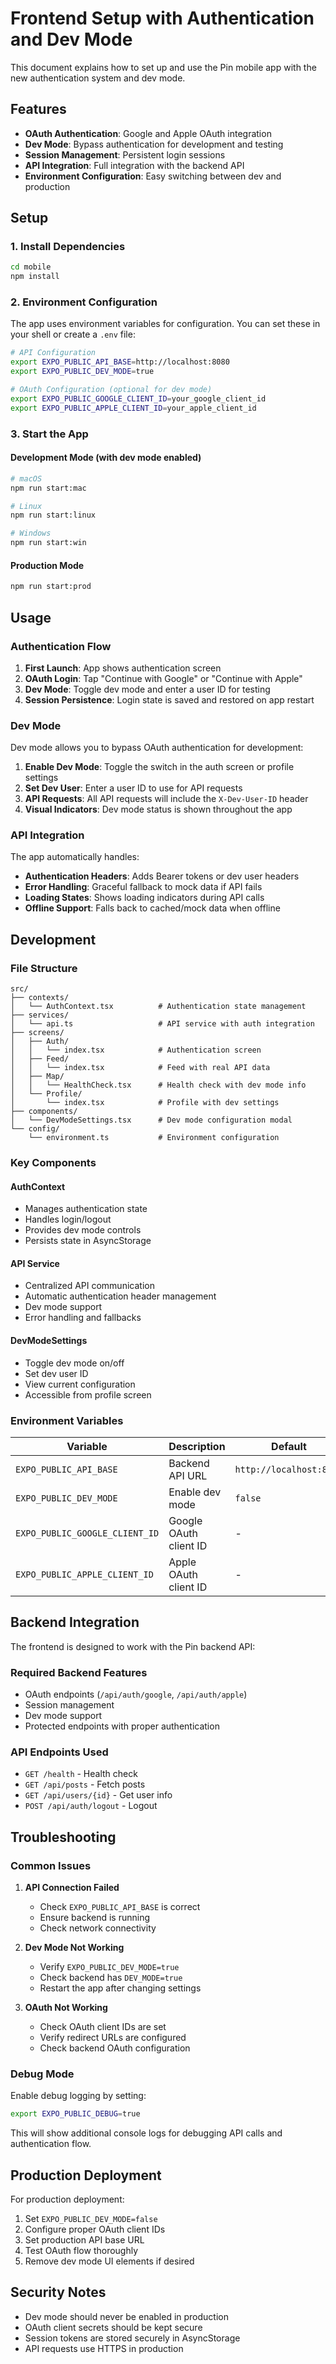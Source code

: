 # Frontend Setup with Authentication and Dev Mode

This document explains how to set up and use the Pin mobile app with the new authentication system and dev mode.

## Features

- **OAuth Authentication**: Google and Apple OAuth integration
- **Dev Mode**: Bypass authentication for development and testing
- **Session Management**: Persistent login sessions
- **API Integration**: Full integration with the backend API
- **Environment Configuration**: Easy switching between dev and production

## Setup

### 1. Install Dependencies

```bash
cd mobile
npm install
```

### 2. Environment Configuration

The app uses environment variables for configuration. You can set these in your shell or create a `.env` file:

```bash
# API Configuration
export EXPO_PUBLIC_API_BASE=http://localhost:8080
export EXPO_PUBLIC_DEV_MODE=true

# OAuth Configuration (optional for dev mode)
export EXPO_PUBLIC_GOOGLE_CLIENT_ID=your_google_client_id
export EXPO_PUBLIC_APPLE_CLIENT_ID=your_apple_client_id
```

### 3. Start the App

#### Development Mode (with dev mode enabled)
```bash
# macOS
npm run start:mac

# Linux
npm run start:linux

# Windows
npm run start:win
```

#### Production Mode
```bash
npm run start:prod
```

## Usage

### Authentication Flow

1. **First Launch**: App shows authentication screen
2. **OAuth Login**: Tap "Continue with Google" or "Continue with Apple"
3. **Dev Mode**: Toggle dev mode and enter a user ID for testing
4. **Session Persistence**: Login state is saved and restored on app restart

### Dev Mode

Dev mode allows you to bypass OAuth authentication for development:

1. **Enable Dev Mode**: Toggle the switch in the auth screen or profile settings
2. **Set Dev User**: Enter a user ID to use for API requests
3. **API Requests**: All API requests will include the `X-Dev-User-ID` header
4. **Visual Indicators**: Dev mode status is shown throughout the app

### API Integration

The app automatically handles:
- **Authentication Headers**: Adds Bearer tokens or dev user headers
- **Error Handling**: Graceful fallback to mock data if API fails
- **Loading States**: Shows loading indicators during API calls
- **Offline Support**: Falls back to cached/mock data when offline

## Development

### File Structure

```
src/
├── contexts/
│   └── AuthContext.tsx          # Authentication state management
├── services/
│   └── api.ts                   # API service with auth integration
├── screens/
│   ├── Auth/
│   │   └── index.tsx            # Authentication screen
│   ├── Feed/
│   │   └── index.tsx            # Feed with real API data
│   ├── Map/
│   │   └── HealthCheck.tsx      # Health check with dev mode info
│   └── Profile/
│       └── index.tsx            # Profile with dev settings
├── components/
│   └── DevModeSettings.tsx      # Dev mode configuration modal
└── config/
    └── environment.ts           # Environment configuration
```

### Key Components

#### AuthContext
- Manages authentication state
- Handles login/logout
- Provides dev mode controls
- Persists state in AsyncStorage

#### API Service
- Centralized API communication
- Automatic authentication header management
- Dev mode support
- Error handling and fallbacks

#### DevModeSettings
- Toggle dev mode on/off
- Set dev user ID
- View current configuration
- Accessible from profile screen

### Environment Variables

| Variable | Description | Default |
|----------|-------------|---------|
| `EXPO_PUBLIC_API_BASE` | Backend API URL | `http://localhost:8080` |
| `EXPO_PUBLIC_DEV_MODE` | Enable dev mode | `false` |
| `EXPO_PUBLIC_GOOGLE_CLIENT_ID` | Google OAuth client ID | - |
| `EXPO_PUBLIC_APPLE_CLIENT_ID` | Apple OAuth client ID | - |

## Backend Integration

The frontend is designed to work with the Pin backend API:

### Required Backend Features
- OAuth endpoints (`/api/auth/google`, `/api/auth/apple`)
- Session management
- Dev mode support
- Protected endpoints with proper authentication

### API Endpoints Used
- `GET /health` - Health check
- `GET /api/posts` - Fetch posts
- `GET /api/users/{id}` - Get user info
- `POST /api/auth/logout` - Logout

## Troubleshooting

### Common Issues

1. **API Connection Failed**
   - Check `EXPO_PUBLIC_API_BASE` is correct
   - Ensure backend is running
   - Check network connectivity

2. **Dev Mode Not Working**
   - Verify `EXPO_PUBLIC_DEV_MODE=true`
   - Check backend has `DEV_MODE=true`
   - Restart the app after changing settings

3. **OAuth Not Working**
   - Check OAuth client IDs are set
   - Verify redirect URLs are configured
   - Check backend OAuth configuration

### Debug Mode

Enable debug logging by setting:
```bash
export EXPO_PUBLIC_DEBUG=true
```

This will show additional console logs for debugging API calls and authentication flow.

## Production Deployment

For production deployment:

1. Set `EXPO_PUBLIC_DEV_MODE=false`
2. Configure proper OAuth client IDs
3. Set production API base URL
4. Test OAuth flow thoroughly
5. Remove dev mode UI elements if desired

## Security Notes

- Dev mode should never be enabled in production
- OAuth client secrets should be kept secure
- Session tokens are stored securely in AsyncStorage
- API requests use HTTPS in production
